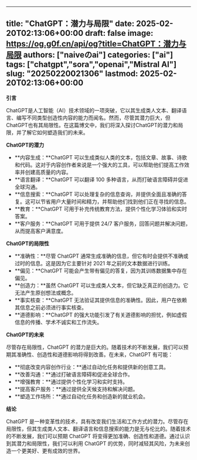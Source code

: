
---
title: "ChatGPT：潜力与局限"
date: 2025-02-20T02:13:06+00:00
draft: false
image: https://og.g0f.cn/api/og?title=ChatGPT：潜力与局限
authors: ["naiveのai"]
categories: ["ai"]
tags: ["chatgpt","sora","openai","Mistral AI"]
slug: "20250220021306"
lastmod: 2025-02-20T02:13:06+00:00
---
**引言**

ChatGPT是人工智能（AI）技术领域的一项突破，它以其生成类人文本、翻译语言、编写不同类型创造性内容的能力而闻名。然而，尽管其潜力巨大，但ChatGPT也有其局限性。在这篇博文中，我们将深入探讨ChatGPT的潜力和局限，并了解它如何塑造我们的未来。

**ChatGPT的潜力**

* **内容生成：**ChatGPT 可以生成类似人类的文本，包括文章、故事、诗歌和代码。这对于内容创作者来说是一个强大的工具，可以帮助他们提高工作效率并创建高质量的内容。
* **语言翻译：**ChatGPT 可以翻译 100 多种语言，从而打破语言障碍并促进全球沟通。
* **信息搜索：**ChatGPT 可以处理复杂的信息查询，并提供全面且准确的答复。这可以节省用户大量时间和精力，并帮助他们找到他们正在寻找的信息。
* **教育：**ChatGPT 可用于补充传统教育方法，提供个性化学习体验和实时答案。
* **客户服务：**ChatGPT 可用于提供 24/7 客户服务，回答问题并解决问题，从而提高客户满意度。

**ChatGPT的局限性**

* **准确性：**尽管 ChatGPT 通常生成准确的信息，但它有时会提供不准确或过时的信息。这是因为它主要针对 2021 年之前的文本数据进行训练。
* **偏见：**ChatGPT 可能会产生带有偏见的答复，因为其训练数据集中存在偏见。
* **创造力：**虽然 ChatGPT 可以生成类人文本，但它缺乏真正的创造力。它无法产生原创想法或概念。
* **事实核查：**ChatGPT 无法验证其提供信息的准确性。因此，用户在依赖其信息之前必须进行事实核查。
* **道德影响：**ChatGPT 的强大功能引发了有关道德影响的担忧，例如虚假信息的传播、学术不诚实和工作流失。

**ChatGPT的未来**

尽管存在局限性，ChatGPT 的潜力是巨大的。随着技术的不断发展，我们可以预期其准确性、创造性和道德影响将得到改善。在未来，ChatGPT 有可能：

* **彻底改变内容创作行业：**通过自动化任务和提供新的创意工具。
* **改善沟通：**通过打破语言障碍和促进全球合作。
* **增强教育：**通过提供个性化学习和实时支持。
* **提高客户服务：**通过提供全天候支持和解决问题。
* **塑造工作场所：**通过自动化任务和创造新的就业机会。

**结论**

ChatGPT 是一种变革性的技术，具有改变我们生活和工作方式的潜力。尽管存在局限性，但其生成类人文本、翻译语言和信息搜索的能力是无与伦比的。随着技术的不断发展，我们可以预期 ChatGPT 将变得更加准确、创造性和道德。通过认识到其潜力和局限性，我们可以利用 ChatGPT 的优势，同时减轻其风险，为未来创造一个更美好、更有成效的世界。